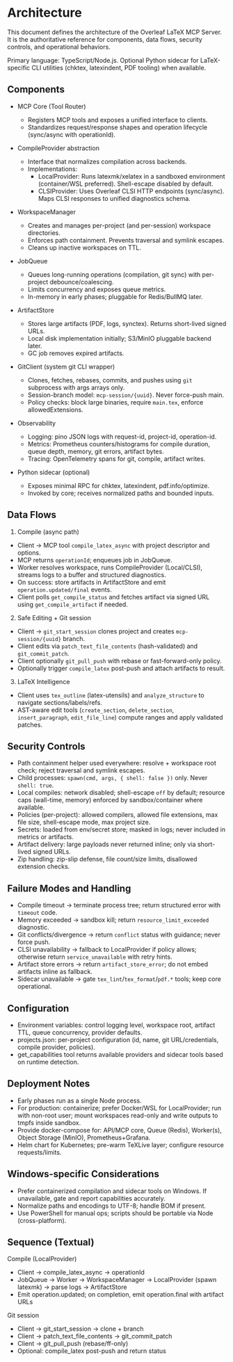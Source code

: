 # Architecture

This document defines the architecture of the Overleaf LaTeX MCP Server. It is the authoritative reference for components, data flows, security controls, and operational behaviors.

Primary language: TypeScript/Node.js. Optional Python sidecar for LaTeX-specific CLI utilities (chktex, latexindent, PDF tooling) when available.


## Components

- MCP Core (Tool Router)
  - Registers MCP tools and exposes a unified interface to clients.
  - Standardizes request/response shapes and operation lifecycle (sync/async with operationId).

- CompileProvider abstraction
  - Interface that normalizes compilation across backends.
  - Implementations:
    - LocalProvider: Runs latexmk/xelatex in a sandboxed environment (container/WSL preferred). Shell-escape disabled by default.
    - CLSIProvider: Uses Overleaf CLSI HTTP endpoints (sync/async). Maps CLSI responses to unified diagnostics schema.

- WorkspaceManager
  - Creates and manages per-project (and per-session) workspace directories.
  - Enforces path containment. Prevents traversal and symlink escapes.
  - Cleans up inactive workspaces on TTL.

- JobQueue
  - Queues long-running operations (compilation, git sync) with per-project debounce/coalescing.
  - Limits concurrency and exposes queue metrics.
  - In-memory in early phases; pluggable for Redis/BullMQ later.

- ArtifactStore
  - Stores large artifacts (PDF, logs, synctex). Returns short-lived signed URLs.
  - Local disk implementation initially; S3/MinIO pluggable backend later.
  - GC job removes expired artifacts.

- GitClient (system git CLI wrapper)
  - Clones, fetches, rebases, commits, and pushes using `git` subprocess with args arrays only.
  - Session-branch model: `mcp-session/{uuid}`. Never force-push main.
  - Policy checks: block large binaries, require `main.tex`, enforce allowedExtensions.

- Observability
  - Logging: pino JSON logs with request-id, project-id, operation-id.
  - Metrics: Prometheus counters/histograms for compile duration, queue depth, memory, git errors, artifact bytes.
  - Tracing: OpenTelemetry spans for git, compile, artifact writes.

- Python sidecar (optional)
  - Exposes minimal RPC for chktex, latexindent, pdf.info/optimize.
  - Invoked by core; receives normalized paths and bounded inputs.


## Data Flows

1) Compile (async path)
- Client → MCP tool `compile_latex_async` with project descriptor and options.
- MCP returns `operationId`; enqueues job in JobQueue.
- Worker resolves workspace, runs CompileProvider (Local/CLSI), streams logs to a buffer and structured diagnostics.
- On success: store artifacts in ArtifactStore and emit `operation.updated/final` events.
- Client polls `get_compile_status` and fetches artifact via signed URL using `get_compile_artifact` if needed.

2) Safe Editing + Git session
- Client → `git_start_session` clones project and creates `mcp-session/{uuid}` branch.
- Client edits via `patch_text_file_contents` (hash-validated) and `git_commit_patch`.
- Client optionally `git_pull_push` with rebase or fast-forward-only policy.
- Optionally trigger `compile_latex` post-push and attach artifacts to result.

3) LaTeX Intelligence
- Client uses `tex_outline` (latex-utensils) and `analyze_structure` to navigate sections/labels/refs.
- AST-aware edit tools (`create_section`, `delete_section`, `insert_paragraph`, `edit_file_line`) compute ranges and apply validated patches.


## Security Controls

- Path containment helper used everywhere: resolve + workspace root check; reject traversal and symlink escapes.
- Child processes: `spawn(cmd, args, { shell: false })` only. Never `shell: true`.
- Local compiles: network disabled; shell-escape `off` by default; resource caps (wall-time, memory) enforced by sandbox/container where available.
- Policies (per-project): allowed compilers, allowed file extensions, max file size, shell-escape mode, max project size.
- Secrets: loaded from env/secret store; masked in logs; never included in metrics or artifacts.
- Artifact delivery: large payloads never returned inline; only via short-lived signed URLs.
- Zip handling: zip-slip defense, file count/size limits, disallowed extension checks.


## Failure Modes and Handling

- Compile timeout → terminate process tree; return structured error with `timeout` code.
- Memory exceeded → sandbox kill; return `resource_limit_exceeded` diagnostic.
- Git conflicts/divergence → return `conflict` status with guidance; never force push.
- CLSI unavailability → fallback to LocalProvider if policy allows; otherwise return `service_unavailable` with retry hints.
- Artifact store errors → return `artifact_store_error`; do not embed artifacts inline as fallback.
- Sidecar unavailable → gate `tex_lint`/`tex_format`/`pdf.*` tools; keep core operational.


## Configuration

- Environment variables: control logging level, workspace root, artifact TTL, queue concurrency, provider defaults.
- projects.json: per-project configuration (id, name, git URL/credentials, compile provider, policies).
- get_capabilities tool returns available providers and sidecar tools based on runtime detection.


## Deployment Notes

- Early phases run as a single Node process.
- For production: containerize; prefer Docker/WSL for LocalProvider; run with non-root user; mount workspaces read-only and write outputs to tmpfs inside sandbox.
- Provide docker-compose for: API/MCP core, Queue (Redis), Worker(s), Object Storage (MinIO), Prometheus+Grafana.
- Helm chart for Kubernetes; pre-warm TeXLive layer; configure resource requests/limits.


## Windows-specific Considerations

- Prefer containerized compilation and sidecar tools on Windows. If unavailable, gate and report capabilities accurately.
- Normalize paths and encodings to UTF-8; handle BOM if present.
- Use PowerShell for manual ops; scripts should be portable via Node (cross-platform).


## Sequence (Textual)

Compile (LocalProvider)
- Client → compile_latex_async → operationId
- JobQueue → Worker → WorkspaceManager → LocalProvider (spawn latexmk) → parse logs → ArtifactStore
- Emit operation.updated; on completion, emit operation.final with artifact URLs

Git session
- Client → git_start_session → clone + branch
- Client → patch_text_file_contents → git_commit_patch
- Client → git_pull_push (rebase/ff-only)
- Optional: compile_latex post-push and return status
